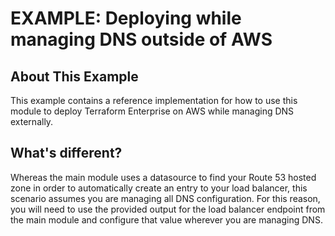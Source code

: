 # EXAMPLE: Deploying while managing DNS outside of AWS

## About This Example

This example contains a reference implementation for how to use this module to deploy Terraform Enterprise on AWS while managing DNS externally.

## What's different?

Whereas the main module uses a datasource to find your Route 53 hosted zone in order to automatically create an entry to your load balancer, this scenario assumes you are managing all DNS configuration. For this reason, you will need to use the provided output for the load balancer endpoint from the main module and configure that value wherever you are managing DNS.
